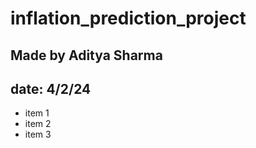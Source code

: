 # inflation_prediction_project
## Made by Aditya Sharma
## date: 4/2/24

- item 1
- item 2
- item 3

